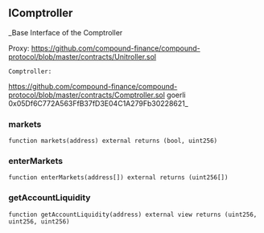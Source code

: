 ## IComptroller

_Base Interface of the Comptroller
 
 Proxy:
 https://github.com/compound-finance/compound-protocol/blob/master/contracts/Unitroller.sol
	
	Comptroller:
https://github.com/compound-finance/compound-protocol/blob/master/contracts/Comptroller.sol
 goerli 0x05Df6C772A563FfB37fD3E04C1A279Fb30228621_

### markets

```solidity
function markets(address) external returns (bool, uint256)
```

### enterMarkets

```solidity
function enterMarkets(address[]) external returns (uint256[])
```

### getAccountLiquidity

```solidity
function getAccountLiquidity(address) external view returns (uint256, uint256, uint256)
```

